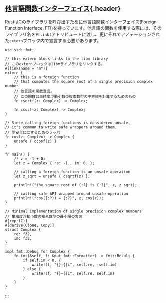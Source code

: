 ## [他言語関数インターフェイス](#他言語関数インターフェイス){.header}

RustはCのライブラリを呼び出すために他言語関数インターフェイス(Foreign
Function Interface,
FFI)を持っています。他言語の関数を使用する際には、そのライブラリ名を`#[link]`アトリビュートに渡し、更にそれでアノテーションされた`extern`ブロック内で宣言する必要があります。

``` {.rust .ignore}
use std::fmt;

// this extern block links to the libm library
// このexternブロックはlibmライブラリをリンクする。
#[link(name = "m")]
extern {
    // this is a foreign function
    // that computes the square root of a single precision complex number
    // 他言語の関数宣言。
    // この関数は単精度浮動小数の複素数型の平方根を計算するためのもの
    fn csqrtf(z: Complex) -> Complex;

    fn ccosf(z: Complex) -> Complex;
}

// Since calling foreign functions is considered unsafe,
// it's common to write safe wrappers around them.
// 型安全ににするためのラッパ
fn cos(z: Complex) -> Complex {
    unsafe { ccosf(z) }
}

fn main() {
    // z = -1 + 0i
    let z = Complex { re: -1., im: 0. };

    // calling a foreign function is an unsafe operation
    let z_sqrt = unsafe { csqrtf(z) };

    println!("the square root of {:?} is {:?}", z, z_sqrt);

    // calling safe API wrapped around unsafe operation
    println!("cos({:?}) = {:?}", z, cos(z));
}

// Minimal implementation of single precision complex numbers
// 単精度浮動小数の複素数型の最小限の実装
#[repr(C)]
#[derive(Clone, Copy)]
struct Complex {
    re: f32,
    im: f32,
}

impl fmt::Debug for Complex {
    fn fmt(&self, f: &mut fmt::Formatter) -> fmt::Result {
        if self.im < 0. {
            write!(f, "{}-{}i", self.re, -self.im)
        } else {
            write!(f, "{}+{}i", self.re, self.im)
        }
    }
}
```
:::

